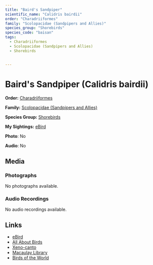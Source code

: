 ```yaml
---
title: "Baird's Sandpiper"
scientific_name: "Calidris bairdii"
order: "Charadriiformes"
family: "Scolopacidae (Sandpipers and Allies)"
species_group: "Shorebirds"
species_code: "baisan"
tags: 
  - Charadriiformes
  - Scolopacidae (Sandpipers and Allies)
  - Shorebirds
  
  
---
```


# Baird's Sandpiper (Calidris bairdii)

**Order:** [Charadriiformes](/tags/charadriiformes)

**Family:** [Scolopacidae (Sandpipers and Allies)](/tags/scolopacidae-sandpipers-and-allies)

**Species Group:** [Shorebirds](/tags/shorebirds)

**My Sightings:** [eBird](https://ebird.org/lifelist?r=world&time=life&spp=baisan)

**Photo**: No 

**Audio**: No

## Media
### Photographs
No photographs available.

### Audio Recordings
No audio recordings available.

## Links
* [eBird](https://ebird.org/species/baisan) 
* [All About Birds](https://www.allaboutbirds.org/guide/baisan) 
* [Xeno-canto](https://www.xeno-canto.org/species/calidris-bairdii) 
* [Macaulay Library](https://search.macaulaylibrary.org/catalog?taxonCode=baisan&sort=rating_rank_desc)
* [Birds of the World](https://birdsoftheworld.org/bow/species/baisan)
